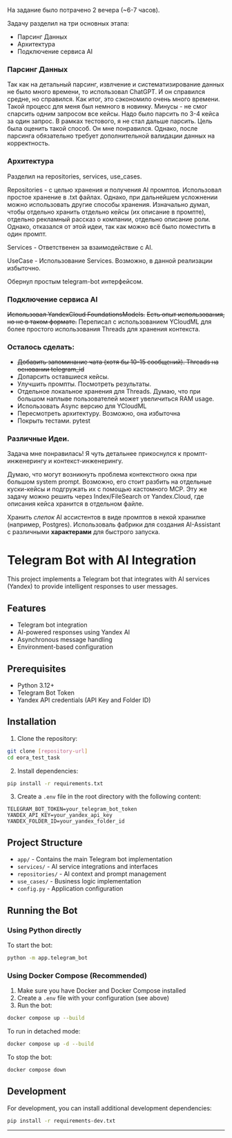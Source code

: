 

На задание было потрачено 2 вечера (~6-7 часов).

Задачу разделил на три основных этапа:

- Парсинг Данных
- Архитектура
- Подключение сервиса AI

### Парсинг Данных
Так как на детальный парсинг, извлчение и систематизирование данных не было много времени, то использовал ChatGPT. И он справился средне, но справился. Как итог, это сэкономило очень много времени. Такой процесс для меня был немного в новинку. 
Минусы - не смог спарсить одним запросом все кейсы. Надо было парсить по 3-4 кейса за один запрос. В рамках тестового, я не стал дальше парсить. Цель была оценить такой способ. Он мне понравился. Однако, после парсинга обязательно требует дополнительной валидации данных на корректность. 

### Архитектура

Разделил на repositories, services, use_cases.

Repositories - с целью хранения и получения AI промптов. Использовал простое хранение в .txt файлах. Однако, при дальнейшем усложнении можно использовать другие способы хранения. 
Изначально думал, чтобы отдельно хранить отдельно кейсы (их описание в промпте), отдельно рекламный рассказ о компании, отдельно описание роли. Однако, отказался от этой идеи, так как можно всё было поместить в один промпт. 

Services - Ответственен за взаимодействие с AI. 

UseCase - Использование Services. Возможно, в данной реализации избыточно.

Обернул простым telegram-bot интерфейсом.

### Подключение сервиса AI
~~Использовал YandexCloud FoundationsModels.~~
~~Есть опыт использования, но не в таком формате.~~
Переписал с использованием YCloudML для более простого использования Threads для хранения контекста.

### Осталось сделать:
- ~~Добавить запоминание чата (хотя бы 10-15 сообщений). Threads на основании telegram_id~~
- Допарсить оставшиеся кейсы.
- Улучшить промпты. Посмотреть результаты. 
- Отдельное локальное хранения для Threads. Думаю, что при большом наплыве пользователей может увеличиться RAM usage. 
- Использовать Async версию для YCloudML
- Пересмотреть архитектуру. Возможно, она избыточна
- Покрыть тестами. pytest

### Различные Идеи. 
Задача мне понравилась! Я чуть детальнее прикоснулся к промпт-инженерингу и контекст-инженерингу.

Думаю, что могут возникнуть проблема контекстного окна при большом system prompt. Возможно, его стоит разбить на отдельные куски-кейсы и подгружать их с помощью кастомного MCP.
Эту же задачу можно решить через Index/FileSearch от Yandex.Cloud, где описания кейса хранится в отдельном файле.

Хранить *слепок* AI ассистентов в виде промптов в некой хранилке (например, Postgres). Использоваль фабрики для создания AI-Assistant c различными **характерами** для быстрого запуска. 




# Telegram Bot with AI Integration

This project implements a Telegram bot that integrates with AI services (Yandex) to provide intelligent responses to user messages.

## Features

- Telegram bot integration
- AI-powered responses using Yandex AI
- Asynchronous message handling
- Environment-based configuration

## Prerequisites

- Python 3.12+
- Telegram Bot Token
- Yandex API credentials (API Key and Folder ID)

## Installation

1. Clone the repository:
```bash
git clone [repository-url]
cd eora_test_task
```

2. Install dependencies:
```bash
pip install -r requirements.txt
```

3. Create a `.env` file in the root directory with the following content:
```env
TELEGRAM_BOT_TOKEN=your_telegram_bot_token
YANDEX_API_KEY=your_yandex_api_key
YANDEX_FOLDER_ID=your_yandex_folder_id
```

## Project Structure

- `app/` - Contains the main Telegram bot implementation
- `services/` - AI service integrations and interfaces
- `repositories/` - AI context and prompt management
- `use_cases/` - Business logic implementation
- `config.py` - Application configuration

## Running the Bot

### Using Python directly

To start the bot:

```bash
python -m app.telegram_bot
```

### Using Docker Compose (Recommended)

1. Make sure you have Docker and Docker Compose installed
2. Create a `.env` file with your configuration (see above)
3. Run the bot:

```bash
docker compose up --build
```

To run in detached mode:

```bash
docker compose up -d --build
```

To stop the bot:

```bash
docker compose down
```

## Development

For development, you can install additional development dependencies:

```bash
pip install -r requirements-dev.txt
```


-------


